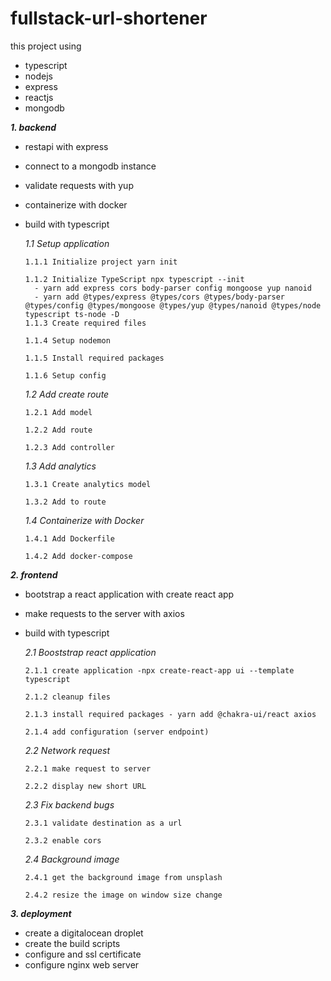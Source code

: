 # fullstack-url-shortener

this project using

- typescript
- nodejs
- express
- reactjs
- mongodb

**_1. backend_**

- restapi with express
- connect to a mongodb instance
- validate requests with yup
- containerize with docker
- build with typescript

  _1.1 Setup application_

  ```
  1.1.1 Initialize project yarn init

  1.1.2 Initialize TypeScript npx typescript --init
    - yarn add express cors body-parser config mongoose yup nanoid
    - yarn add @types/express @types/cors @types/body-parser @types/config @types/mongoose @types/yup @types/nanoid @types/node typescript ts-node -D
  1.1.3 Create required files

  1.1.4 Setup nodemon

  1.1.5 Install required packages

  1.1.6 Setup config
  ```

  _1.2 Add create route_

  ```
  1.2.1 Add model

  1.2.2 Add route

  1.2.3 Add controller
  ```

  _1.3 Add analytics_

  ```
  1.3.1 Create analytics model

  1.3.2 Add to route
  ```

  _1.4 Containerize with Docker_

  ```
  1.4.1 Add Dockerfile

  1.4.2 Add docker-compose
  ```

**_2. frontend_**

- bootstrap a react application with create react app
- make requests to the server with axios
- build with typescript

  _2.1 Booststrap react application_

  ```
  2.1.1 create application -npx create-react-app ui --template typescript

  2.1.2 cleanup files

  2.1.3 install required packages - yarn add @chakra-ui/react axios

  2.1.4 add configuration (server endpoint)
  ```

  _2.2 Network request_

  ```
  2.2.1 make request to server

  2.2.2 display new short URL
  ```

  _2.3 Fix backend bugs_

  ```
  2.3.1 validate destination as a url

  2.3.2 enable cors
  ```

  _2.4 Background image_

  ```
  2.4.1 get the background image from unsplash

  2.4.2 resize the image on window size change
  ```

**_3. deployment_**

- create a digitalocean droplet
- create the build scripts
- configure and ssl certificate
- configure nginx web server
